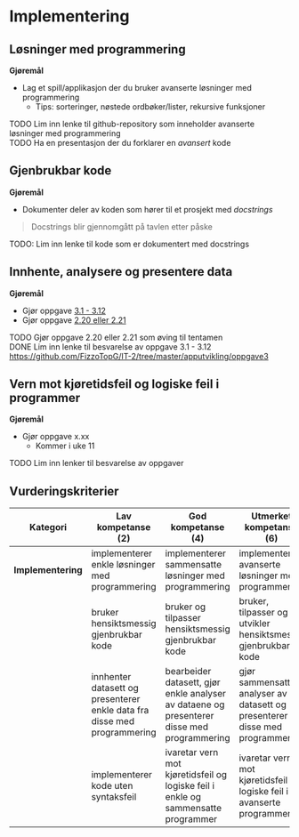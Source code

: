 # Implementering

## Løsninger med programmering

**Gjøremål**

- Lag et spill/applikasjon der du bruker avanserte løsninger med programmering
  - Tips: sorteringer, nøstede ordbøker/lister, rekursive funksjoner

TODO Lim inn lenke til github-repository som inneholder avanserte løsninger med programmering  
TODO Ha en presentasjon der du forklarer en _avansert_ kode

## Gjenbrukbar kode

**Gjøremål**

- Dokumenter deler av koden som hører til et prosjekt med _docstrings_

> Docstrings blir gjennomgått på tavlen etter påske

TODO: Lim inn lenke til kode som er dokumentert med docstrings

## Innhente, analysere og presentere data

**Gjøremål**

- Gjør oppgave [3.1 - 3.12](https://it2.thorcc.no/apputvikling/oppgaver)
- Gjør oppgave [2.20 eller 2.21](https://it2.thorcc.no/databehandling-og-algoritmer/storre-oppgaver)

TODO Gjør oppgave 2.20 eller 2.21 som øving til tentamen  
DONE Lim inn lenke til besvarelse av oppgave 3.1 - 3.12
https://github.com/FizzoTopG/IT-2/tree/master/apputvikling/oppgave3


## Vern mot kjøretidsfeil og logiske feil i programmer

**Gjøremål**

- Gjør oppgave x.xx
  - Kommer i uke 11

TODO Lim inn lenker til besvarelse av oppgaver

## Vurderingskriterier

| Kategori           | Lav kompetanse (2)                                                       | God kompetanse (4)                                                                         | Utmerket kompetanse (6)                                                      |
| ------------------ | ------------------------------------------------------------------------ | ------------------------------------------------------------------------------------------ | ---------------------------------------------------------------------------- |
| **Implementering** | implementerer enkle løsninger med programmering                          | implementerer sammensatte løsninger med programmering                                      | implementerer avanserte løsninger med programmering                          |
|                    | bruker hensiktsmessig gjenbrukbar kode                                   | bruker og tilpasser hensiktsmessig gjenbrukbar kode                                        | bruker, tilpasser og utvikler hensiktsmessig gjenbrukbar kode                |
|                    | innhenter datasett og presenterer enkle data fra disse med programmering | bearbeider datasett, gjør enkle analyser av dataene og presenterer disse med programmering | gjør sammensatte analyser av datasett og presenterer disse med programmering |
|                    | implementerer kode uten syntaksfeil                                      | ivaretar vern mot kjøretidsfeil og logiske feil i enkle og sammensatte programmer          | ivaretar vern mot kjøretidsfeil og logiske feil i avanserte programmer       |
